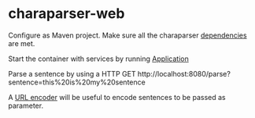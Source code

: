 # charaparser-web

Configure as Maven project. Make sure all the charaparser [dependencies](https://github.com/biosemantics/charaparser) are met.

Start the container with services by running [Application](https://github.com/biosemantics/charaparser-web/blob/master/src/main/java/edu/arizona/biosemantics/semanticmarkup/web/Application.java)

Parse a sentence by using a HTTP GET http://localhost:8080/parse?sentence=this%20is%20my%20sentence

A [URL encoder](https://meyerweb.com/eric/tools/dencoder/) will be useful to encode sentences to be passed as parameter.
